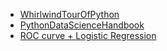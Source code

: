 - [WhirlwindTourOfPython](https://github.com/jakevdp/WhirlwindTourOfPython)
- [PythonDataScienceHandbook](https://github.com/jakevdp/PythonDataScienceHandbook)
- [ROC curve + Logistic Regression](https://machinelearningmastery.com/roc-curves-and-precision-recall-curves-for-classification-in-python/)
